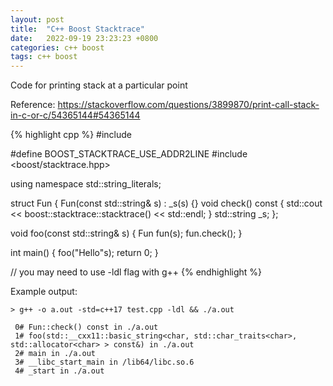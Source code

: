 ```yaml
---
layout: post
title:  "C++ Boost Stacktrace"
date:   2022-09-19 23:23:23 +0800
categories: c++ boost
tags: c++ boost
---
```


Code for printing stack at a particular point

Reference: https://stackoverflow.com/questions/3899870/print-call-stack-in-c-or-c/54365144#54365144

{% highlight cpp %}
#include <iostream>

#define BOOST_STACKTRACE_USE_ADDR2LINE
#include <boost/stacktrace.hpp>

using namespace std::string_literals;

struct Fun {
    Fun(const std::string& s) : _s(s) {}
    void check() const {
        std::cout << boost::stacktrace::stacktrace() << std::endl;
    }
    std::string _s;
};

void foo(const std::string& s) {
    Fun fun(s);
    fun.check();
}

int main() {
    foo("Hello"s);
    return 0;
}

// you may need to use -ldl flag with g++
{% endhighlight %}

Example output:

```
> g++ -o a.out -std=c++17 test.cpp -ldl && ./a.out

 0# Fun::check() const in ./a.out
 1# foo(std::__cxx11::basic_string<char, std::char_traits<char>, std::allocator<char> > const&) in ./a.out
 2# main in ./a.out
 3# __libc_start_main in /lib64/libc.so.6
 4# _start in ./a.out
```
